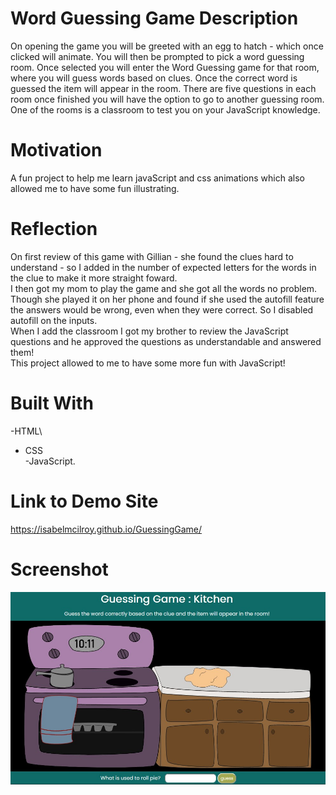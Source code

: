 # Word Guessing Game Description 
On opening the game you will be greeted with an egg to hatch - which once clicked will animate. You will then be prompted to pick a word guessing room. Once selected you will enter the Word Guessing game for that room, where you will guess words based on clues. Once the correct word is guessed the item will appear in the room. There are five questions in each room once finished you will have the option to go to another guessing room. One of the rooms is a classroom to test you on your JavaScript knowledge. 

# Motivation
A fun project to help me learn javaScript and css animations which also allowed me to have some fun illustrating.

# Reflection
On first review of this game with Gillian - she found the clues hard to understand - so I added in the number of expected letters for the words in the clue to make it more straight foward.\
I then got my mom to play the game and she got all the words no problem. Though she played it on her phone and found if she used the autofill feature the answers would be wrong, even when they were correct. So I disabled autofill on the inputs.\
When I add the classroom I got my brother to review the JavaScript questions and he approved the questions as understandable and answered them!\
This project allowed to me to have some more fun with JavaScript!

# Built With
-HTML\
- CSS\
-JavaScript.

# Link to Demo Site
https://isabelmcilroy.github.io/GuessingGame/

# Screenshot
![Screenshot](images/capture.jpg)


